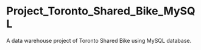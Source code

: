 # Project_Toronto_Shared_Bike_MySQL
A data warehouse project of Toronto Shared Bike using MySQL database.
